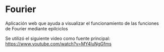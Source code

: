 # Fourier
Aplicación web que ayuda a visualizar el funcionamiento de las funciones de Fourier mediante epilciclos

Se utilizó el siguiente video como fuente principal: https://www.youtube.com/watch?v=MY4luNgGfms
